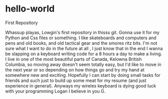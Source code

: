 # hello-world
First Repository

Whassup playas, Lowgin's first repository in thisss git. Gonna use it for my Python and Css files or something. I like skateboards and computers and pens and old books, and old tactical gear and the smores ritz bits. I'm not sure what I want to do in the future at all , I just know that in the end I wanna be slapping on a keyboard writing code for a 8 hours a day to make a living. I live in one of the most beautiful parts of Canada, Kelowna British Columbia, so moving away doesn't seem totally easy, but I'd like to move in the next year or so depending on how things go and try my hand at somewhere new and exciting. Hopefully I can start by doing small tasks for friends and such just to build up some meat for my resume (and just experience in general). Anyways my wireles keyboard is dying good luck with your programming Logan I believe in you G. 

